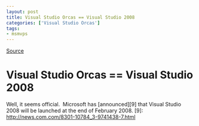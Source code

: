 ```yaml
---
layout: post
title: Visual Studio Orcas == Visual Studio 2008
categories: ['Visual Studio Orcas']
tags:
- msmvps
---
```

[Source](http://blogs.msmvps.com/peterritchie/2007/07/11/visual-studio-orcas-visual-studio-2008/ "Permalink to Visual Studio Orcas == Visual Studio 2008")

# Visual Studio Orcas == Visual Studio 2008
Well, it seems official.  Microsoft has [announced][9] that Visual Studio 2008 will be launched at the end of February 2008.
[9]: http://news.com.com/8301-10784_3-9741438-7.html

